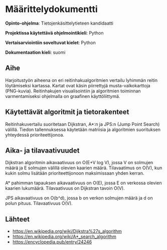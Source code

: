 # Määrittelydokumentti

**Opinto-ohjelma**: Tietojenkäsittelytieteen kandidaatti 

**Projektissa käytettävä ohjelmointikieli**: Python

**Vertaisarviointiin soveltuvat kielet**: Python

**Dokumentaation kieli**: suomi


## Aihe

Harjoitustyön aiheena on eri reitinhakualgoritmien vertailu lyhimmän reitin löytämiseksi kartassa. Kartat ovat käsin piirrettyjä musta-valkokarttoja (PNG-kuvia). Reitinhakujen visualisointiin ja algoritmien toiminnan varmentamiseksi ohjelmalla on graafinen käyttöliittymä.

## Käytettävät algoritmit ja tietorakenteet

Reitinhakuvertailu suoritetaan Dijkstran, A*:n ja JPS:n (Jump Point Search) välillä. Tiedon tallennuksessa käytetään matriisia ja algoritmien suorituksen yhteydessä prioriteettijonoa.

## Aika- ja tilavaativuudet

Dijkstran algoritmin aikavaativuus on O(E+V log V), jossa V on solmujen määrä ja E solmujen välillä olevien kaarien määrä. Tilavaatimus on O(V), kun kukin solmu lisätään prioriteettijonoon maksimissaan yhden kerran.

A* pahimman tapauksen aikavaativuus on O(E), jossa E on verkossa olevien kaarien lukumäärä. Tilavaativuus on Dijkstran tavoin O(V).

JPS aikavaativuus on O(b^d), jossa b on verkon solmujen määrä ja d on polun pituus. Tilavaativuus O(V).

## Lähteet

- https://en.wikipedia.org/wiki/Dijkstra%27s_algorithm
- https://en.wikipedia.org/wiki/A*_search_algorithm
- https://encyclopedia.pub/entry/24246